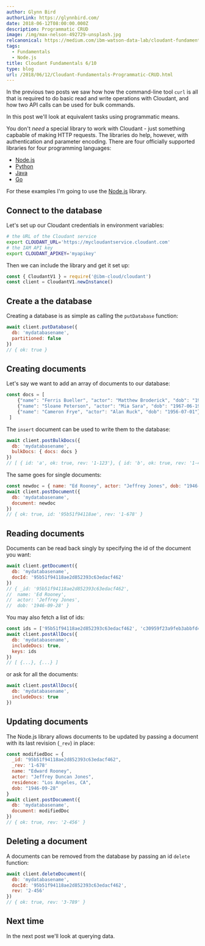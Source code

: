 ```yaml
---
author: Glynn Bird
authorLink: https://glynnbird.com/
date: 2018-06-12T08:00:00.000Z
description: Programmatic CRUD
image: /img/max-nelson-492729-unsplash.jpg
relcanonical: https://medium.com/ibm-watson-data-lab/cloudant-fundamentals-programmatic-crud-678b45cada06
tags:
  - Fundamentals
  - Node.js
title: Cloudant Fundamentals 6/10
type: blog
url: /2018/06/12/Cloudant-Fundamentals-Programmatic-CRUD.html
---
```



In the previous two posts we saw how how the command-line tool `curl` is all that is required to do basic read and write operations with Cloudant, and how two API calls can be used for bulk commands.

In this post we'll look at equivalent tasks using programmatic means.

You don't _need_ a special library to work with Cloudant -  just something capbable of making HTTP requests. The libraries do help, however, with authentication and parameter encoding. There are four officially supported libraries for four programming languages:

- [Node.js](https://github.com/IBM/cloudant-node-sdk)
- [Python](https://github.com/IBM/cloudant-python-sdk)
- [Java](https://github.com/IBM/cloudant-java-sdk)
- [Go](https://github.com/IBM/cloudant-go-sdk)

For these examples I'm going to use the [Node.js](https://github.com/IBM/cloudant-node-sdk) library.

## Connect to the database

Let's set up our Cloudant credentials in environment variables:

```sh
# the URL of the Cloudant service
export CLOUDANT_URL='https://mycloudantservice.cloudant.com'
# the IAM API key
export CLOUDANT_APIKEY='myapikey'
```

Then we can include the library and get it set up:

```js
const { CloudantV1 } = require('@ibm-cloud/cloudant')
const client = CloudantV1.newInstance()
```

## Create a the database

Creating a database is as simple as calling the `putDatabase` function:

```js
await client.putDatabase({
  db: 'mydatabasename',
  partitioned: false
})
// { ok: true }
```

## Creating documents

Let's say we want to add an array of documents to our database:

```js
const docs = [
    {"name": "Ferris Bueller", "actor": "Matthew Broderick", "dob": "1962-03-21"},
    {"name": "Sloane Peterson", "actor": "Mia Sara", "dob": "1967-06-19"},
    {"name": "Cameron Frye", "actor": "Alan Ruck", "dob": "1956-07-01"}
 ] 
```

The `insert` document can be used to write them to the database:

```js
await client.postBulkDocs({
  db: 'mydatabasename',
  bulkDocs: { docs: docs }
})
// [ { id: 'a', ok: true, rev: '1-123'}, { id: 'b', ok: true, rev: '1-456'}]
```

The same goes for single documents:

```js
const newdoc = { name: "Ed Rooney", actor: "Jeffrey Jones", dob: "1946-09-28"}
await client.postDocument({
  db: 'mydatabasename',
  document: newdoc
})
// { ok: true, id: '95b51f94118ae', rev: '1-678' }
```

## Reading documents

Documents can be read back singly by specifying the id of the document you want:

```js
await client.getDocument({
  db: 'mydatabasename',
  docId: '95b51f94118ae2d852393c63edacf462'
})
// { _id: '95b51f94118ae2d852393c63edacf462',
//  name: 'Ed Rooney',
//  actor: 'Jeffrey Jones',
//  dob: '1946-09-28' }
```

You may also fetch a list of ids:

```js
const ids = ['95b51f94118ae2d852393c63edacf462', 'c30959f23a9feb3abbfd40e7e848fde4']
await client.postAllDocs({
  db: 'mydatabasename',
  includeDocs: true,
  keys: ids
})
// [ {...}, {...} ]
```

or ask for all the documents:

```js
await client.postAllDocs({
  db: 'mydatabasename',
  includeDocs: true
})
```

## Updating documents

The Node.js library allows documents to be updated by passing a document with its last revision (`_rev`) in place:

```js
const modifiedDoc = { 
  _id: "95b51f94118ae2d852393c63edacf462",
  _rev: '1-678'
  name: "Edward Rooney", 
  actor: "Jeffrey Duncan Jones",
  residence: "Los Angeles, CA",
  dob: "1946-09-28"
}
await client.postDocument({
  db: 'mydatabasename',
  document: modifiedDoc
})
// { ok: true, rev: '2-456' }
```

## Deleting a document

A documents can be removed from the database by passing an id `delete` function:

```js
await client.deleteDocument({
  db: 'mydatabasename',
  docId: '95b51f94118ae2d852393c63edacf462',
  rev: '2-456'
})
// { ok: true, rev: '3-789' }
```

## Next time

In the next post we'll look at querying data.